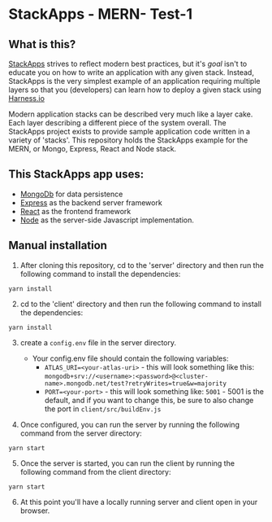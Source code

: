 # StackApps - MERN- Test-1

## What is this?

[StackApps](https://github.com/harnessapps) strives to reflect modern best practices, but it's _goal_ isn't to educate you on how to write an application with any given stack. Instead, StackApps is the very simplest example of an application requiring multiple layers so that you (developers) can learn how to deploy a given stack using [Harness.io](https://harness.io)

Modern application stacks can be described very much like a layer cake. Each layer describing a different piece of the system overall. The StackApps project exists to provide sample application code written in a variety of 'stacks'. This repository holds the StackApps example for the MERN, or Mongo, Express, React and Node stack.

## This StackApps app uses:

- [MongoDb](https://mongodb.com) for data persistence
- [Express](https://expressjs.com) as the backend server framework
- [React](https://reactjs.com) as the frontend framework
- [Node](https://nodejs.org) as the server-side Javascript implementation.

## Manual installation

1. After cloning this repository, cd to the 'server' directory and then run the following command to install the dependencies:

```
yarn install
```

2. cd to the 'client' directory and then run the following command to install the dependencies:

```
yarn install
```

3. create a `config.env` file in the server directory.

   - Your config.env file should contain the following variables:
     - `ATLAS_URI=<your-atlas-uri>` - this will look something like this: `mongodb+srv://<username>:<password>@<cluster-name>.mongodb.net/test?retryWrites=true&w=majority`
     - `PORT=<your-port>` - this will look something like: `5001` - 5001 is the default, and if you want to change this, be sure to also change the port in `client/src/buildEnv.js`

4. Once configured, you can run the server by running the following command from the server directory:

```
yarn start
```

5. Once the server is started, you can run the client by running the following command from the client directory:

```
yarn start
```

6. At this point you'll have a locally running server and client open in your browser.

